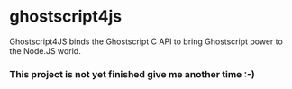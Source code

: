 # ghostscript4js
Ghostscript4JS binds the Ghostscript C API to bring Ghostscript power to the Node.JS world.

### This project is not yet finished give me another time :-)

